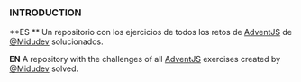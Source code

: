 ### INTRODUCTION

**ES **
Un repositorio con los ejercicios de todos los retos de [AdventJS](https://adventjs.dev/ "AdventJS") de [@Midudev](https://midu.dev/ "@Midudev") solucionados.

**EN**
A repository with the challenges of all [AdventJS](https://adventjs.dev/ "AdventJS") exercises created by [@Midudev](https://midu.dev/ "@Midudev") solved.
